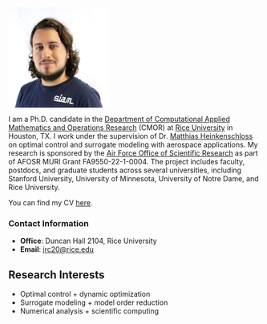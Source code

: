<img align="center" width="200" height="200" src="photo.png">

I am a Ph.D. candidate in the
[Department of Computational Applied Mathematics and Operations Research](https://cmor.rice.edu/) (CMOR) at 
[Rice University](https://www.rice.edu/) in Houston, TX. I work under the supervision of Dr. [Matthias Heinkenschloss](https://www.caam.rice.edu/~heinken/)
on optimal control and surrogate modeling with aerospace applications. My research is sponsored by the 
[Air Force Office of Scientific Research](https://www.afrl.af.mil/AFOSR/) as part of AFOSR MURI Grant FA9550-22-1-0004. The project includes faculty, postdocs, and graduate students across several universities, including Stanford University, University of Minnesota, University of Notre Dame, and Rice University.

You can find my CV [here](cv.pdf).

### Contact Information 
- **Office**: Duncan Hall 2104, Rice University
- **Email**: jrc20@rice.edu

## Research Interests
- Optimal control + dynamic optimization
- Surrogate modeling + model order reduction
- Numerical analysis + scientific computing
